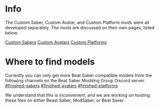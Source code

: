 <!-- TITLE: Models -->
<!-- SUBTITLE: Bring custom 3D Models into Beat Saber! -->

# Info
The Custom Saber, Custom Avatar, and Custom Platform mods were all developed separately.
The mods are discussed on their own pages, listed below.

[Custom Sabers](models/custom-avatars)
[Custom Avatars](models/custom-avatars)
[Custom Platforms](models/custom-platforms)

# Where to find models
Currently you can only get more Beat Saber compatible models from the following channels on the Beat Saber Modding Group Discord server.
[#finished-sabers](https://discordapp.com/channels/441805394323439646/446478074125746176/)
[#finished-avatars](https://discordapp.com/channels/441805394323439646/450344263453245440/)
[#finished-platforms](https://discordapp.com/channels/441805394323439646/452948292641488897/)

We understand that this is inconvenient, and we are working on hosting these files on either Beast Saber, ModSaber, or Beat Saver.